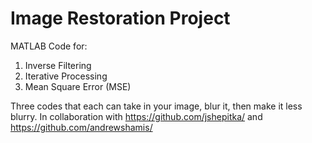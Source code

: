 # Image Restoration Project

MATLAB Code for:
1. Inverse Filtering
2. Iterative Processing
3. Mean Square Error (MSE)

Three codes that each can take in your image, blur it, then make it less blurry.
In collaboration with https://github.com/jshepitka/ and https://github.com/andrewshamis/
